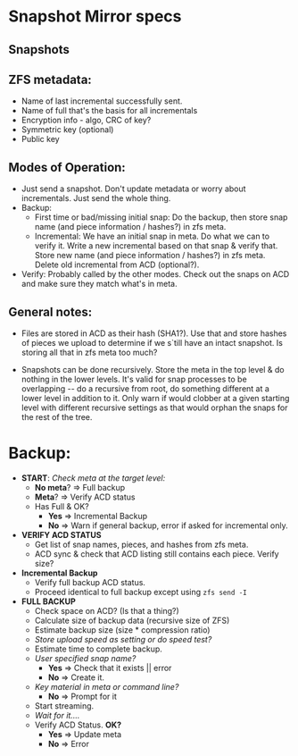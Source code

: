Snapshot Mirror specs
=====================

Snapshots 
---------

ZFS metadata:
-------------
* Name of last incremental successfully sent.
* Name of full that's the basis for all incrementals
* Encryption info - algo, CRC of key?
* Symmetric key (optional)
* Public key

Modes of Operation:
-------------------
* Just send a snapshot.  Don't update metadata or worry about incrementals.  Just send the whole thing.
* Backup:
  * First time or bad/missing initial snap:  Do the backup, then store snap name (and piece information / hashes?) in zfs meta.
  * Incremental: We have an initial snap in meta.  Do what we can to verify it.  Write a new incremental based on that snap & verify that.  Store new name (and piece information / hashes?) in zfs meta.  Delete old incremental from ACD (optional?).
* Verify: Probably called by the other modes.  Check out the snaps on ACD and make sure they match what's in meta.
  
  
General notes:
--------------
* Files are stored in ACD as their hash (SHA1?).  Use that and store hashes of pieces we upload to determine if we s`till have an intact snapshot.  Is storing all that in zfs meta too much?

* Snapshots can be done recursively.  Store the meta in the top level & do nothing in the lower levels.  It's valid for snap processes to be overlapping -- do a recursive from root, do something different at a lower level in addition to it.  Only warn if would clobber at a given starting level with different recursive settings as that would orphan the snaps for the rest of the tree.




Backup:
=======

* **START**: *Check meta at the target level:*
  * **No meta**?    => Full backup
  * **Meta**?       => Verify ACD status
  * Has Full & OK?
    * **Yes**       => Incremental Backup
    * **No**        => Warn if general backup, error if asked for incremental only.
* **VERIFY ACD STATUS**
  * Get list of snap names, pieces, and hashes from zfs meta.
  * ACD sync & check that ACD listing still contains each piece.  Verify size?
* **Incremental Backup**
  * Verify full backup ACD status.
  * Proceed identical to full backup except using `zfs send -I`
* **FULL BACKUP**
  * Check space on ACD? (Is that a thing?)
  * Calculate size of backup data (recursive size of ZFS)
  * Estimate backup size (size * compression ratio)
  * *Store upload speed as setting or do speed test?*
  * Estimate time to complete backup.
  * *User specified snap name?*
    * **Yes**       => Check that it exists || error
    * **No**        => Create it.
  * *Key material in meta or command line?*
    * **No**        => Prompt for it
  * Start streaming.
  * *Wait for it....*
  * Verify ACD Status.  **OK?**
    * **Yes**       => Update meta
    * **No**        => Error
